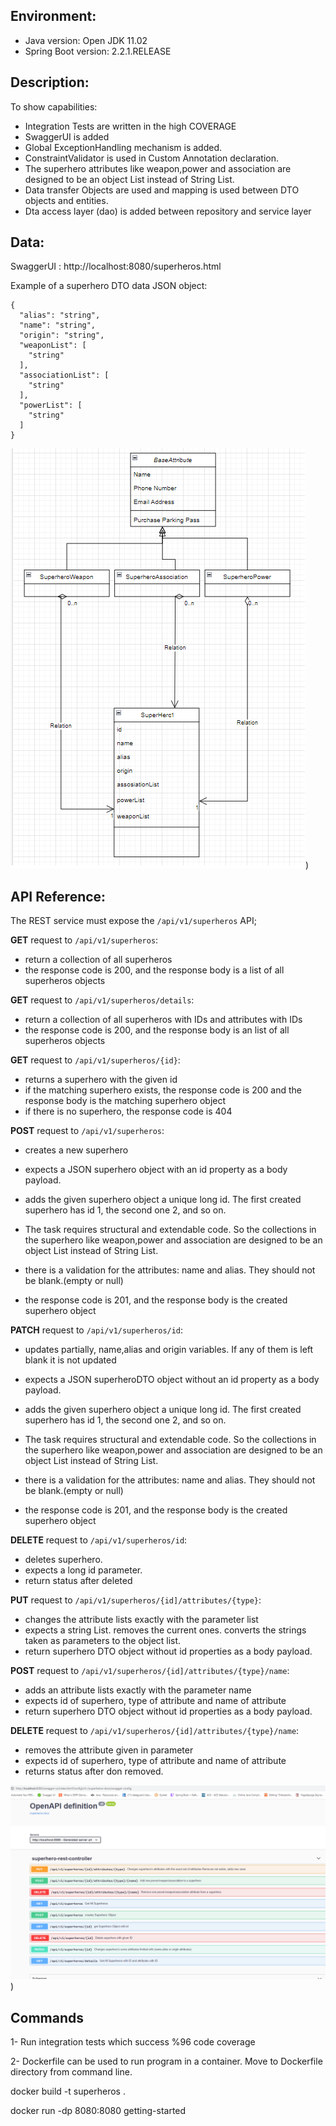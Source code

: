 ## Environment:
- Java version: Open JDK 11.02
- Spring Boot version: 2.2.1.RELEASE

## Description:

To show capabilities:
- Integration Tests are written in the high COVERAGE
- SwaggerUI is added
- Global ExceptionHandling mechanism is added. 
- ConstraintValidator is used in Custom Annotation declaration.
- The superhero attributes like weapon,power and association are designed to be an object List instead of String List.
- Data transfer Objects are used and mapping is used between DTO objects and entities.
- Dta access layer (dao) is added between repository and service layer

## Data:
SwaggerUI : http://localhost:8080/superheros.html

Example of a superhero DTO data JSON object:
```
{
  "alias": "string",
  "name": "string",
  "origin": "string",
  "weaponList": [
    "string"
  ],
  "associationList": [
    "string"
  ],
  "powerList": [
    "string"
  ]
}
```



![alt text](src/main/resources/static/classDiagram.png))


## API Reference:
The REST service must expose the `/api/v1/superheros` API;

**GET** request to `/api/v1/superheros`:

- return a collection of all superheros
- the response code is 200, and the response body is a list of all superheros objects

**GET** request to `/api/v1/superheros/details`:

- return a collection of all superheros with IDs and attributes with IDs
- the response code is 200, and the response body is an list of all superheros objects

**GET** request to `/api/v1/superheros/{id}`:

- returns a superhero with the given id
- if the matching superhero exists, the response code is 200 and the response body is the matching superhero object
- if there is no superhero, the response code is 404


**POST** request to `/api/v1/superheros`:

- creates a new superhero
- expects a JSON superhero object with an id property as a body payload. 
- adds the given superhero object a unique long id. The first created superhero has id 1, 
  the second one 2, and so on.

- The task requires structural and extendable code. So the collections in the superhero
  like weapon,power and association are designed to be an object List instead of String List.
- there is a validation for the attributes: name and alias. They should not be blank.(empty or null)
- the response code is 201, and the response body is the created superhero object

**PATCH** request to `/api/v1/superheros/id`:

- updates partially, name,alias and origin variables. If any of them is left blank it is not updated
- expects a JSON superheroDTO object without an id property as a body payload.
- adds the given superhero object a unique long id. The first created superhero has id 1,
  the second one 2, and so on.

- The task requires structural and extendable code. So the collections in the superhero
  like weapon,power and association are designed to be an object List instead of String List.
- there is a validation for the attributes: name and alias. They should not be blank.(empty or null)
- the response code is 201, and the response body is the created superhero object

**DELETE** request to `/api/v1/superheros/id`:

- deletes superhero.
- expects a long id parameter.
- return status after deleted


**PUT** request to `/api/v1/superheros/{id]/attributes/{type}`:

- changes the attribute lists exactly with the parameter list
- expects a string List. removes the current ones. converts the strings taken as parameters to the object list.
- return superhero DTO object without id properties as a body payload.


**POST** request to `/api/v1/superheros/{id]/attributes/{type}/name`:

- adds an attribute lists exactly with the parameter name
- expects id of superhero, type of attribute and name of attribute
- return superhero DTO object without id properties as a body payload.


**DELETE** request to `/api/v1/superheros/{id]/attributes/{type}/name`:

- removes the attribute given in parameter
- expects id of superhero, type of attribute and name of attribute
- returns status after don removed.



![alt text](src/main/resources/static/swaggerui.png))




## Commands

1- Run integration tests which success %96 code coverage

2- Dockerfile can be used to run program in a container. Move to Dockerfile directory from command line.

docker build -t superheros .

docker run -dp 8080:8080 getting-started
